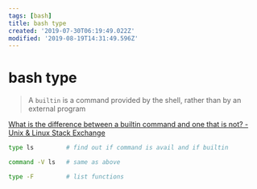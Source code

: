 ```yaml
---
tags: [bash]
title: bash type
created: '2019-07-30T06:19:49.022Z'
modified: '2019-08-19T14:31:49.596Z'
---
```


# bash type

> A `builtin` is a command provided by the shell, rather than by an external program 

[What is the difference between a builtin command and one that is not? - Unix & Linux Stack Exchange](http://unix.stackexchange.com/a/11456)

```sh
type ls         # find out if command is avail and if builtin

command -V ls   # same as above

type -F         # list functions
```
